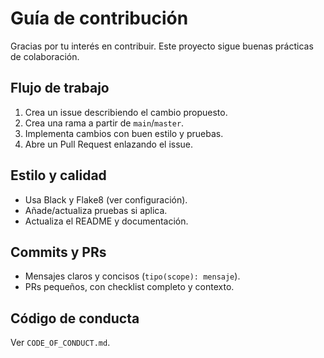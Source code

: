 # Guía de contribución

Gracias por tu interés en contribuir. Este proyecto sigue buenas prácticas de colaboración.

## Flujo de trabajo

1. Crea un issue describiendo el cambio propuesto.
2. Crea una rama a partir de `main`/`master`.
3. Implementa cambios con buen estilo y pruebas.
4. Abre un Pull Request enlazando el issue.

## Estilo y calidad

- Usa Black y Flake8 (ver configuración).
- Añade/actualiza pruebas si aplica.
- Actualiza el README y documentación.

## Commits y PRs

- Mensajes claros y concisos (`tipo(scope): mensaje`).
- PRs pequeños, con checklist completo y contexto.

## Código de conducta

Ver `CODE_OF_CONDUCT.md`.
